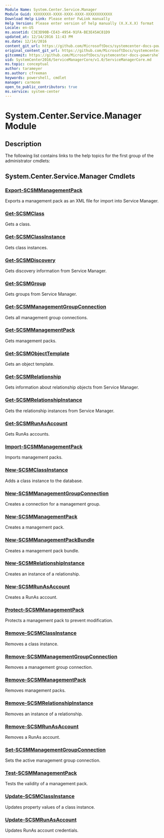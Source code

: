 ```yaml
---
Module Name: System.Center.Service.Manager
Module Guid: XXXXXXXX-XXXX-XXXX-XXXX-XXXXXXXXXXXX
Download Help Link: Please enter FwLink manually
Help Version: Please enter version of help manually (X.X.X.X) format
Locale: en-US
ms.assetid: C3E3D90B-CE43-4954-91FA-BE3E45AC81D9
updated_at: 12/14/2016 11:43 PM
ms.date: 12/14/2016
content_git_url: https://github.com/MicrosoftDocs/systemcenter-docs-powershell/blob/master/systemcenter-cmdlets/SystemCenter2016/ServiceManagerCore/v1.0/ServiceManagerCore.md
original_content_git_url: https://github.com/MicrosoftDocs/systemcenter-docs-powershell/blob/master/systemcenter-cmdlets/SystemCenter2016/ServiceManagerCore/v1.0/ServiceManagerCore.md
gitcommit: https://github.com/MicrosoftDocs/systemcenter-docs-powershell/blob/96cd9bd2780eb6b78c540fa00d3b8a4313e3ed40/systemcenter-cmdlets/SystemCenter2016/ServiceManagerCore/v1.0/ServiceManagerCore.md
uid: SystemCenter2016/ServiceManagerCore/v1.0/ServiceManagerCore.md
ms.topic: conceptual
author: tarameyer
ms.author: cfreeman
keywords: powershell, cmdlet
manager: carmonm
open_to_public_contributors: true
ms.service: system-center
---
```


# System.Center.Service.Manager Module
## Description
The following list contains links to the help topics for the first group of the administrator cmdlets:

## System.Center.Service.Manager Cmdlets
### [Export-SCSMManagementPack](./Export-SCSMManagementPack.md)
Exports a management pack as an XML file for import into Service Manager.

### [Get-SCSMClass](./Get-SCSMClass.md)
Gets a class.

### [Get-SCSMClassInstance](./Get-SCSMClassInstance.md)
Gets class instances.

### [Get-SCSMDiscovery](./Get-SCSMDiscovery.md)
Gets discovery information from Service Manager.

### [Get-SCSMGroup](./Get-SCSMGroup.md)
Gets groups from Service Manager.

### [Get-SCSMManagementGroupConnection](./Get-SCSMManagementGroupConnection.md)
Gets all management group connections.

### [Get-SCSMManagementPack](./Get-SCSMManagementPack.md)
Gets management packs.

### [Get-SCSMObjectTemplate](./Get-SCSMObjectTemplate.md)
Gets an object template.

### [Get-SCSMRelationship](./Get-SCSMRelationship.md)
Gets information about relationship objects from Service Manager.

### [Get-SCSMRelationshipInstance](./Get-SCSMRelationshipInstance.md)
Gets the relationship instances from Service Manager.

### [Get-SCSMRunAsAccount](./Get-SCSMRunAsAccount.md)
Gets RunAs accounts.

### [Import-SCSMManagementPack](./Import-SCSMManagementPack.md)
Imports management packs.

### [New-SCSMClassInstance](./New-SCSMClassInstance.md)
Adds a class instance to the database.

### [New-SCSMManagementGroupConnection](./New-SCSMManagementGroupConnection.md)
Creates a connection for a management group.

### [New-SCSMManagementPack](./New-SCSMManagementPack.md)
Creates a management pack.

### [New-SCSMManagementPackBundle](./New-SCSMManagementPackBundle.md)
Creates a management pack bundle.

### [New-SCSMRelationshipInstance](./New-SCSMRelationshipInstance.md)
Creates an instance of a relationship.

### [New-SCSMRunAsAccount](./New-SCSMRunAsAccount.md)
Creates a RunAs account.

### [Protect-SCSMManagementPack](./Protect-SCSMManagementPack.md)
Protects a management pack to prevent modification.

### [Remove-SCSMClassInstance](./Remove-SCSMClassInstance.md)
Removes a class instance.

### [Remove-SCSMManagementGroupConnection](./Remove-SCSMManagementGroupConnection.md)
Removes a management group connection.

### [Remove-SCSMManagementPack](./Remove-SCSMManagementPack.md)
Removes management packs.

### [Remove-SCSMRelationshipInstance](./Remove-SCSMRelationshipInstance.md)
Removes an instance of a relationship.

### [Remove-SCSMRunAsAccount](./Remove-SCSMRunAsAccount.md)
Removes a RunAs account.

### [Set-SCSMManagementGroupConnection](./Set-SCSMManagementGroupConnection.md)
Sets the active management group connection.

### [Test-SCSMManagementPack](./Test-SCSMManagementPack.md)
Tests the validity of a management pack.

### [Update-SCSMClassInstance](./Update-SCSMClassInstance.md)
Updates property values of a class instance.

### [Update-SCSMRunAsAccount](./Update-SCSMRunAsAccount.md)
Updates RunAs account credentials.

